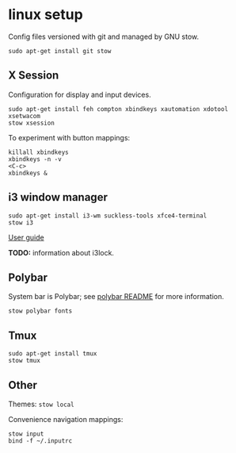 # linux setup
Config files versioned with git and managed by GNU stow.
```
sudo apt-get install git stow
```

## X Session
Configuration for display and input devices.
```
sudo apt-get install feh compton xbindkeys xautomation xdotool xsetwacom
stow xsession
```

To experiment with button mappings:
```
killall xbindkeys
xbindkeys -n -v
<C-c>
xbindkeys &
```

## i3 window manager
```
sudo apt-get install i3-wm suckless-tools xfce4-terminal
stow i3
```
[User guide](https://i3wm.org/docs/userguide.html)

**TODO:** information about i3lock.

## Polybar
System bar is Polybar; see [polybar README](polybar/.config/polybar/README.md)
for more information.
```
stow polybar fonts
```

## Tmux
```
sudo apt-get install tmux
stow tmux
```

## Other
Themes: `stow local`

Convenience navigation mappings:
```
stow input
bind -f ~/.inputrc
```

